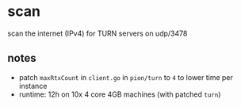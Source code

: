 # scan

scan the internet (IPv4) for TURN servers on udp/3478

## notes

- patch `maxRtxCount` in `client.go` in `pion/turn` to `4` to lower time per instance
- runtime: 12h on 10x 4 core 4GB machines (with patched `turn`)
